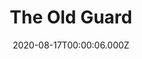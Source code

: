 ---
title: "The Old Guard"
year: 2020
date: 2020-08-17T00:00:06.000Z
permalink: /almanac/movies/2020-08-17-the-old-guard/index.html
link: https://letterboxd.com/rknightuk/film/the-old-guard-2020/
rating: 2
tmdbid: 547016
---